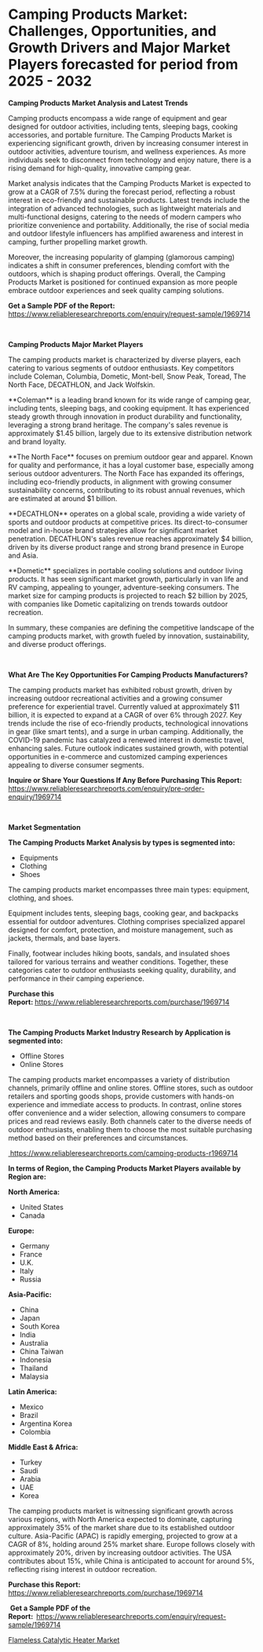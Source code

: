 <p><h1>Camping Products Market: Challenges, Opportunities, and Growth Drivers and Major Market Players forecasted for period from 2025 - 2032</h1></p><p><strong>Camping Products Market Analysis and Latest Trends</strong></p>
<p><p>Camping products encompass a wide range of equipment and gear designed for outdoor activities, including tents, sleeping bags, cooking accessories, and portable furniture. The Camping Products Market is experiencing significant growth, driven by increasing consumer interest in outdoor activities, adventure tourism, and wellness experiences. As more individuals seek to disconnect from technology and enjoy nature, there is a rising demand for high-quality, innovative camping gear.</p><p>Market analysis indicates that the Camping Products Market is expected to grow at a CAGR of 7.5% during the forecast period, reflecting a robust interest in eco-friendly and sustainable products. Latest trends include the integration of advanced technologies, such as lightweight materials and multi-functional designs, catering to the needs of modern campers who prioritize convenience and portability. Additionally, the rise of social media and outdoor lifestyle influencers has amplified awareness and interest in camping, further propelling market growth.</p><p>Moreover, the increasing popularity of glamping (glamorous camping) indicates a shift in consumer preferences, blending comfort with the outdoors, which is shaping product offerings. Overall, the Camping Products Market is positioned for continued expansion as more people embrace outdoor experiences and seek quality camping solutions.</p></p>
<p><strong>Get a Sample PDF of the Report:&nbsp;</strong> <a href="https://www.reliableresearchreports.com/enquiry/request-sample/1969714?utm_campaign=2146&utm_medium=2&utm_source=Github&utm_content=ia&utm_term=08022025&utm_id=camping-products">https://www.reliableresearchreports.com/enquiry/request-sample/1969714</a></p>
<p>&nbsp;</p>
<p><strong>Camping Products Major Market Players</strong></p>
<p><p>The camping products market is characterized by diverse players, each catering to various segments of outdoor enthusiasts. Key competitors include Coleman, Columbia, Dometic, Mont-bell, Snow Peak, Toread, The North Face, DECATHLON, and Jack Wolfskin. </p><p>**Coleman** is a leading brand known for its wide range of camping gear, including tents, sleeping bags, and cooking equipment. It has experienced steady growth through innovation in product durability and functionality, leveraging a strong brand heritage. The company's sales revenue is approximately $1.45 billion, largely due to its extensive distribution network and brand loyalty. </p><p>**The North Face** focuses on premium outdoor gear and apparel. Known for quality and performance, it has a loyal customer base, especially among serious outdoor adventurers. The North Face has expanded its offerings, including eco-friendly products, in alignment with growing consumer sustainability concerns, contributing to its robust annual revenues, which are estimated at around $1 billion.</p><p>**DECATHLON** operates on a global scale, providing a wide variety of sports and outdoor products at competitive prices. Its direct-to-consumer model and in-house brand strategies allow for significant market penetration. DECATHLON's sales revenue reaches approximately $4 billion, driven by its diverse product range and strong brand presence in Europe and Asia.</p><p>**Dometic** specializes in portable cooling solutions and outdoor living products. It has seen significant market growth, particularly in van life and RV camping, appealing to younger, adventure-seeking consumers. The market size for camping products is projected to reach $2 billion by 2025, with companies like Dometic capitalizing on trends towards outdoor recreation.</p><p>In summary, these companies are defining the competitive landscape of the camping products market, with growth fueled by innovation, sustainability, and diverse product offerings.</p></p>
<p>&nbsp;</p>
<p><strong>What Are The Key Opportunities For Camping Products Manufacturers?</strong></p>
<p><p>The camping products market has exhibited robust growth, driven by increasing outdoor recreational activities and a growing consumer preference for experiential travel. Currently valued at approximately $11 billion, it is expected to expand at a CAGR of over 6% through 2027. Key trends include the rise of eco-friendly products, technological innovations in gear (like smart tents), and a surge in urban camping. Additionally, the COVID-19 pandemic has catalyzed a renewed interest in domestic travel, enhancing sales. Future outlook indicates sustained growth, with potential opportunities in e-commerce and customized camping experiences appealing to diverse consumer segments.</p></p>
<p><strong>Inquire or Share Your Questions If Any Before Purchasing This Report:</strong> <a href="https://www.reliableresearchreports.com/enquiry/pre-order-enquiry/1969714?utm_campaign=2146&utm_medium=2&utm_source=Github&utm_content=ia&utm_term=08022025&utm_id=camping-products">https://www.reliableresearchreports.com/enquiry/pre-order-enquiry/1969714</a></p>
<p>&nbsp;</p>
<p><strong>Market Segmentation</strong></p>
<p><strong>The Camping Products Market Analysis by types is segmented into:</strong></p>
<p><ul><li>Equipments</li><li>Clothing</li><li>Shoes</li></ul></p>
<p><p>The camping products market encompasses three main types: equipment, clothing, and shoes. </p><p>Equipment includes tents, sleeping bags, cooking gear, and backpacks essential for outdoor adventures. Clothing comprises specialized apparel designed for comfort, protection, and moisture management, such as jackets, thermals, and base layers. </p><p>Finally, footwear includes hiking boots, sandals, and insulated shoes tailored for various terrains and weather conditions. Together, these categories cater to outdoor enthusiasts seeking quality, durability, and performance in their camping experience.</p></p>
<p><strong>Purchase this Report:&nbsp;</strong><a href="https://www.reliableresearchreports.com/purchase/1969714?utm_campaign=2146&utm_medium=2&utm_source=Github&utm_content=ia&utm_term=08022025&utm_id=camping-products">https://www.reliableresearchreports.com/purchase/1969714</a></p>
<p>&nbsp;</p>
<p><strong>The Camping Products Market Industry Research by Application is segmented into:</strong></p>
<p><ul><li>Offline Stores</li><li>Online Stores</li></ul></p>
<p><p>The camping products market encompasses a variety of distribution channels, primarily offline and online stores. Offline stores, such as outdoor retailers and sporting goods shops, provide customers with hands-on experience and immediate access to products. In contrast, online stores offer convenience and a wider selection, allowing consumers to compare prices and read reviews easily. Both channels cater to the diverse needs of outdoor enthusiasts, enabling them to choose the most suitable purchasing method based on their preferences and circumstances.</p></p>
<p><a href="https://www.reliableresearchreports.com/camping-products-r1969714?utm_campaign=2146&utm_medium=2&utm_source=Github&utm_content=ia&utm_term=08022025&utm_id=camping-products">&nbsp;https://www.reliableresearchreports.com/camping-products-r1969714</a></p>
<p><strong>In terms of Region, the Camping Products Market Players available by Region are:</strong></p>
<p>
    <p> <strong> North America: </strong>
        <ul>
            <li>United States</li>
            <li>Canada</li>
        </ul>
        </p> 
    <p> <strong> Europe: </strong>
        <ul>
            <li>Germany</li>
            <li>France</li>
            <li>U.K.</li>
            <li>Italy</li>
            <li>Russia</li>
        </ul>
        </p> 
    <p> <strong> Asia-Pacific: </strong>
        <ul>
            <li>China</li>
            <li>Japan</li>
            <li>South Korea</li>
            <li>India</li>
            <li>Australia</li>
            <li>China Taiwan</li>
            <li>Indonesia</li>
            <li>Thailand</li>
            <li>Malaysia</li>
        </ul>
        </p> 
    <p> <strong> Latin America: </strong>
        <ul>
            <li>Mexico</li>
            <li>Brazil</li>
            <li>Argentina Korea</li>
            <li>Colombia</li>
        </ul>
        </p> 
    <p> <strong> Middle East & Africa: </strong>
        <ul>
            <li>Turkey</li>
            <li>Saudi</li>
            <li>Arabia</li>
            <li>UAE</li>
            <li>Korea</li>
        </ul>
    </p>
    </p>
<p><p>The camping products market is witnessing significant growth across various regions, with North America expected to dominate, capturing approximately 35% of the market share due to its established outdoor culture. Asia-Pacific (APAC) is rapidly emerging, projected to grow at a CAGR of 8%, holding around 25% market share. Europe follows closely with approximately 20%, driven by increasing outdoor activities. The USA contributes about 15%, while China is anticipated to account for around 5%, reflecting rising interest in outdoor recreation.</p></p>
<p><strong>Purchase this Report: </strong><a href="https://www.reliableresearchreports.com/purchase/1969714?utm_campaign=2146&utm_medium=2&utm_source=Github&utm_content=ia&utm_term=08022025&utm_id=camping-products">https://www.reliableresearchreports.com/purchase/1969714</a></p>
<p>&nbsp;<strong>Get a Sample PDF of the Report:&nbsp;&nbsp;</strong><a href="https://www.reliableresearchreports.com/enquiry/request-sample/1969714?utm_campaign=2146&utm_medium=2&utm_source=Github&utm_content=ia&utm_term=08022025&utm_id=camping-products">https://www.reliableresearchreports.com/enquiry/request-sample/1969714</a></p>
<p><strong></strong></p>
<p><p><a href="https://github.com/mcfred89/Market-Research-Report-List-1/blob/main/flameless-catalytic-heater-market.md?utm_campaign=2146&utm_medium=2&utm_source=Github&utm_content=ia&utm_term=08022025&utm_id=camping-products">Flameless Catalytic Heater Market</a></p></p>